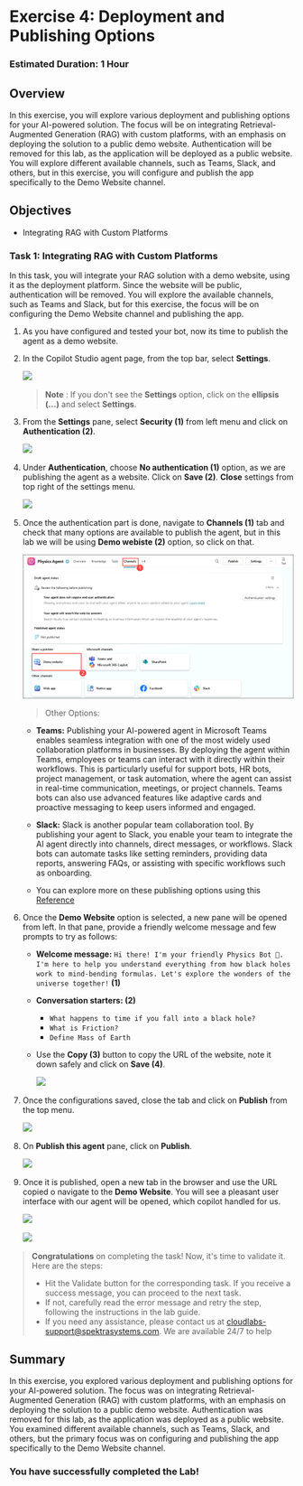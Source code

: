 # Exercise 4: Deployment and Publishing Options 

### Estimated Duration: 1 Hour

## Overview

In this exercise, you will explore various deployment and publishing options for your AI-powered solution. The focus will be on integrating Retrieval-Augmented Generation (RAG) with custom platforms, with an emphasis on deploying the solution to a public demo website. Authentication will be removed for this lab, as the application will be deployed as a public website. You will explore different available channels, such as Teams, Slack, and others, but in this exercise, you will configure and publish the app specifically to the Demo Website channel.

## Objectives

- Integrating RAG with Custom Platforms

### Task 1: Integrating RAG with Custom Platforms

In this task, you will integrate your RAG solution with a demo website, using it as the deployment platform. Since the website will be public, authentication will be removed. You will explore the available channels, such as Teams and Slack, but for this exercise, the focus will be on configuring the Demo Website channel and publishing the app.

1. As you have configured and tested your bot, now its time to publish the agent as a demo website.

1. In the Copilot Studio agent page, from the top bar, select **Settings**. 

   ![](../media/ex4img1.png)

   >**Note** : If you don't see the **Settings** option, click on the **ellipsis (...)** and select **Settings**.

1. From the **Settings** pane, select **Security (1)** from left menu and click on **Authentication (2)**.

   ![](../media/ex4img2.png)

1. Under **Authentication**, choose **No authentication (1)** option, as we are publishing the agent as a website. Click on **Save (2)**. **Close** settings from top right of the settings menu.

   ![](../media/ex4img3.png)

1. Once the authentication part is done, navigate to **Channels (1)** tab and check that many options are available to publish the agent, but in this lab we will be using **Demo webiste (2)** option, so click on that.

   ![](../media/E4T2S5.png)

   >Other Options:

    - **Teams:** Publishing your AI-powered agent in Microsoft Teams enables seamless integration with one of the most widely used collaboration platforms in businesses. By deploying the agent within Teams, employees or teams can interact with it directly within their workflows. This is particularly useful for support bots, HR bots, project management, or task automation, where the agent can assist in real-time communication, meetings, or project channels. Teams bots can also use advanced features like adaptive cards and proactive messaging to keep users informed and engaged.

    - **Slack:** Slack is another popular team collaboration tool. By publishing your agent to Slack, you enable your team to integrate the AI agent directly into channels, direct messages, or workflows. Slack bots can automate tasks like setting reminders, providing data reports, answering FAQs, or assisting with specific workflows such as onboarding.

    - You can explore more on these publishing options using this [Reference](https://learn.microsoft.com/en-us/microsoft-copilot-studio/publication-fundamentals-publish-channels?tabs=web)

1. Once the **Demo Website** option is selected, a new pane will be opened from left. In that pane, provide a friendly welcome message and few prompts to try as follows:

   - **Welcome message:** `Hi there! I'm your friendly Physics Bot 🤖. I'm here to help you understand everything from how black holes work to mind-bending formulas. Let's explore the wonders of the universe together!` **(1)** 

   - **Conversation starters: (2)** 
      - `What happens to time if you fall into a black hole?`
      - `What is Friction?`
      - `Define Mass of Earth`

   -  Use the **Copy (3)** button to copy the URL of the website, note it down safely and click on **Save (4)**.

      ![](../media/ex4img11.png)

1. Once the configurations saved, close the tab and click on **Publish** from the top menu.

   ![](../media/ex4img12.png)

1. On **Publish this agent** pane, click on **Publish**.

   ![](../media/ex4img13.png)

1. Once it is published, open a new tab in the browser and use the URL copied o navigate to the **Demo Website**. You will see a pleasant user interface with our agent will be opened, which copilot handled for us.

   ![](../media/ex4img14.png)

   ![](../media/phyup10.png)

<validation step="64e70b89-f882-4aa0-a5c4-056506a10a70" />

> **Congratulations** on completing the task! Now, it's time to validate it. Here are the steps:
> - Hit the Validate button for the corresponding task. If you receive a success message, you can proceed to the next task. 
> - If not, carefully read the error message and retry the step, following the instructions in the lab guide.
> - If you need any assistance, please contact us at cloudlabs-support@spektrasystems.com. We are available 24/7 to help

## Summary

In this exercise, you explored various deployment and publishing options for your AI-powered solution. The focus was on integrating Retrieval-Augmented Generation (RAG) with custom platforms, with an emphasis on deploying the solution to a public demo website. Authentication was removed for this lab, as the application was deployed as a public website. You examined different available channels, such as Teams, Slack, and others, but the primary focus was on configuring and publishing the app specifically to the Demo Website channel.

### You have successfully completed the Lab!